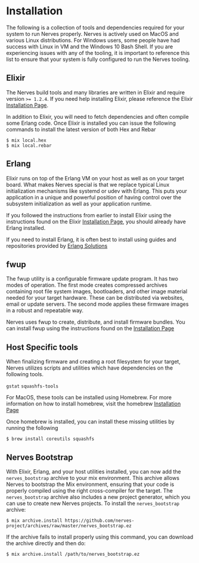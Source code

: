 # Installation

The following is a collection of tools and dependencies required for your system to run Nerves properly. Nerves is actively used on MacOS and various Linux distributions. For Windows users, some people have had success with Linux in VM and the Windows 10 Bash Shell. If you are experiencing issues with any of the tooling, it is important to reference this list to ensure that your system is fully configured to run the Nerves tooling.

## Elixir

The Nerves build tools and many libraries are written in Elixir and require version `>= 1.2.4`. If you need help installing Elixir, please reference the Elixir [Installation Page](http://elixir-lang.org/install.html).

In addition to Elixir, you will need to fetch dependencies and often compile some Erlang code. Once Elixir is installed you can issue the following commands to install the latest version of both Hex and Rebar

```
$ mix local.hex
$ mix local.rebar
```

## Erlang

Elixir runs on top of the Erlang VM on your host as well as on your target board. What makes Nerves special is that we replace typical Linux initialization mechanisms like systemd or udev with Erlang. This puts your application in a unique and powerful position of having control over the subsystem initialization as well as your application runtime.

If you followed the instructions from earlier to install Elixir using the instructions found on the Elixir [Installation Page](http://elixir-lang.org/install.html), you should already have Erlang installed.

If you need to install Erlang, it is often best to install using guides and repositories provided by [Erlang Solutions](https://www.erlang-solutions.com/resources/download.html)

## fwup

The fwup utility is a configurable firmware update program. It has two modes of operation. The first mode creates compressed archives containing root file system images, bootloaders, and other image material needed for your target hardware. These can be distributed via websites, email or update servers. The second mode applies these firmware images in a robust and repeatable way.

Nerves uses fwup to create, distribute, and install firmware bundles. You can install fwup using the instructions found on the [Installation Page](https://github.com/fhunleth/fwup#installing)

## Host Specific tools

When finalizing firmware and creating a root filesystem for your target, Nerves utilizes scripts and utilities which have dependencies on the following tools.

`gstat`
`squashfs-tools`

For MacOS, these tools can be installed using Homebrew. For more information on how to install homebrew, visit the homebrew [Installation Page](http://brew.sh/)

Once homebrew is installed, you can install these missing utilities by running the following
```
$ brew install coreutils squashfs
```

## Nerves Bootstrap

With Elixir, Erlang, and your host utilities installed, you can now add the `nerves_bootstrap` archive to your mix environment. This archive allows Nerves to bootstrap the Mix environment, ensuring that your code is properly compiled using the right cross-compiler for the target. The `nerves_bootstrap` archive also includes a new project generator, which you can use to create new Nerves projects. To install the `nerves_bootstrap` archive:

```
$ mix archive.install https://github.com/nerves-project/archives/raw/master/nerves_bootstrap.ez
```

If the archive fails to install properly using this command, you can download the archive directly and then do:

```
$ mix archive.install /path/to/nerves_bootstrap.ez
```
